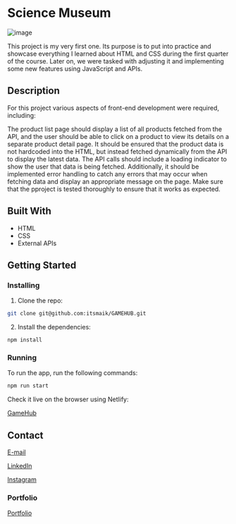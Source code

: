# Science Museum

![image](/images/read-me-img-gamehub.png)

This project is my very first one. Its purpose is to put into practice and showcase everything I learned about HTML and CSS during the first quarter of the course. Later on, we were tasked with adjusting it and implementing some new features using JavaScript and APIs.

## Description

For this project various aspects of front-end development were required, including:

The product list page should display a list of all products fetched from the API, and the user should be able to click on a product to view its details on a separate product detail page. It should be ensured that the product data is not hardcoded into the HTML, but instead fetched dynamically from the API to display the latest data. The API calls should include a loading indicator to show the user that data is being fetched. Additionally, it should be implemented error handling to catch any errors that may occur when fetching data and display an appropriate message on the page. Make sure that the pproject is tested thoroughly to ensure that it works as expected.


## Built With

- HTML
- CSS
- External APIs

## Getting Started

### Installing

1. Clone the repo:

```bash
git clone git@github.com:itsmaik/GAMEHUB.git
```

2. Install the dependencies:

```
npm install
```

### Running

To run the app, run the following commands:

```bash
npm run start
```

Check it live on the browser using Netlify:

[GameHub](https://amazing-caramel-f7cbe8.netlify.app/)

## Contact

[E-mail](mailto:itsmaik@icloud.com)

[LinkedIn](https://linkedin.com/in/maik-helland-olsen-246338294)

[Instagram](https://www.instagram.com/itsmemaik_/)


### Portfolio

[Portfolio](https://superlative-puppy-b8a481.netlify.app/)
